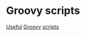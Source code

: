 # Groovy scripts

[Useful](https://www.guru99.com/groovy-tutorial.html?gpp&gpp_sid) [Groovy](https://groovy-lang.org/) [scripts](https://groovy-lang.org/syntax.html)
